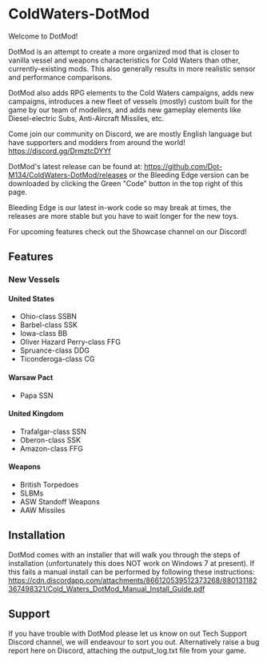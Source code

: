 # ColdWaters-DotMod

Welcome to DotMod!

DotMod is an attempt to create a more organized mod that is closer to vanilla vessel and weapons characteristics for Cold Waters than other, currently-existing mods. This also generally results in more realistic sensor and performance comparisons.

DotMod also adds RPG elements to the Cold Waters campaigns, adds new campaigns, introduces a new fleet of vessels (mostly) custom built for the game by our team of modellers, and adds new gameplay elements like Diesel-electric Subs, Anti-Aircraft Missiles, etc.

Come join our community on Discord, we are mostly English language but have supporters and modders from around the world! https://discord.gg/DrmztcDYYf

DotMod's latest release can be found at: https://github.com/Dot-M134/ColdWaters-DotMod/releases or the Bleeding Edge version can be downloaded by clicking the Green "Code" button in the top right of this page.

Bleeding Edge is our latest in-work code so may break at times, the releases are more stable but you have to wait longer for the new toys.

For upcoming features check out the Showcase channel on our Discord!

## Features

### New Vessels

#### United States
* Ohio-class SSBN
* Barbel-class SSK
* Iowa-class BB
* Oliver Hazard Perry-class FFG
* Spruance-class DDG
* Ticonderoga-class CG

#### Warsaw Pact
* Papa SSN

#### United Kingdom
* Trafalgar-class SSN
* Oberon-class SSK
* Amazon-class FFG

#### Weapons
* British Torpedoes
* SLBMs
* ASW Standoff Weapons
* AAW Missiles

## Installation

DotMod comes with an installer that will walk you through the steps of installation (unfortunately this does NOT work on Windows 7 at present). If this fails a manual install can be performed by following these instructions: https://cdn.discordapp.com/attachments/866120539512373268/880131182367498321/Cold_Waters_DotMod_Manual_Install_Guide.pdf

## Support

If you have trouble with DotMod please let us know on out Tech Support Discord channel, we will endeavour to sort you out. Alternatively raise a bug report here on Discord, attaching the output_log.txt file from your game.
